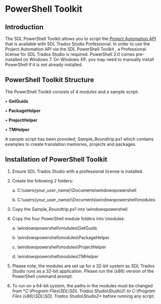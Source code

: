 PowerShell Toolkit
=============

## Introduction
The SDL PowerShell Toolkit allows you to script the [Project Automation API](http://producthelp.sdl.com/SDK/ProjectAutomationApi/3.0/html/b986e77a-82d2-4049-8610-5159c55fddd3.htm) that is available with SDL Trados Studio Professional.  In order to use the Project Automation API via the SDL PowerShell Toolkit , a Professional license for SDL Trados Studio is required.
PowerShell 2.0 comes pre-installed on Windows 7. On Windows XP, you may need to manually install PowerShell if it is not already installed.
## PowerShell Toolkit Structure
The PowerShell Toolkit consists of 4 modules and a sample script:

•	**GetGuids**

•	**PackageHelper**

•	**ProjectHelper**

•	**TMHelper**

A sample script has been provided; Sample_Roundtrip.ps1 which contains examples to create translation memories, projects and packages.

## Installation of PowerShell Toolkit
1.	Ensure SDL Trados Studio with a professional license is installed.
2.	Create the following 2 folders:

    a.	C:\users\{your_user_name}\Documents\windowspowershell
    
    b.	C:\users\{your_user_name}\Documents\windowspowershell\modules
  
3.	Copy the Sample_Roundtrip.ps1 into \windowspowershell.
4.	Copy the four PowerShell module folders into \modules:

    a.	\windowspowershell\modules\GetGuids
  
    b.	\windowspowershell\modules\PackageHelper
    
    c.	\windowspowershell\modules\ProjectHelper
    
    d.	\windowspowershell\modules\TMHelper
  
5.	Please note, the modules are set up for a 32-bit system as SDL Trados Studio runs as a 32-bit application.  Please run the (x86) version of the PowerShell command prompt.
6.	To run on a 64-bit system, the paths in the modules must be changed from **C:\Program Files\SDL\SDL Trados Studio\Studio2\ to C:\Program Files (x86)\SDL\SDL Trados Studio\Studio2\** before running any script. 

 

